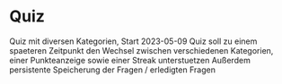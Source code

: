 # Quiz
Quiz mit diversen Kategorien, Start 2023-05-09
Quiz soll zu einem spaeteren Zeitpunkt
den Wechsel zwischen verschiedenen Kategorien,
einer Punkteanzeige sowie einer Streak unterstuetzen
Außerdem persistente Speicherung der Fragen / erledigten Fragen
